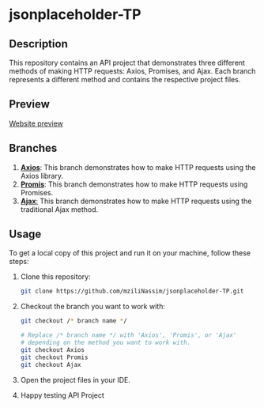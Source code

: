# jsonplaceholder-TP

## Description

This repository contains an API project that demonstrates three different methods of making HTTP requests: Axios, Promises, and Ajax. Each branch represents a different method and contains the respective project files.

## Preview

[Website preview](https://mzilinassim.github.io/jsonplaceholder-TP/)

## Branches

1. [**Axios**](https://github.com/mziliNassim/jsonplaceholder-TP/tree/Axios): This branch demonstrates how to make HTTP requests using the Axios library.
2. [**Promis**](https://github.com/mziliNassim/jsonplaceholder-TP/tree/Promis): This branch demonstrates how to make HTTP requests using Promises.
3. [**Ajax**:](https://github.com/mziliNassim/jsonplaceholder-TP/tree/Ajax) This branch demonstrates how to make HTTP requests using the traditional Ajax method.

## Usage

To get a local copy of this project and run it on your machine, follow these steps:

1. Clone this repository:
   
   ```bash
   git clone https://github.com/mziliNassim/jsonplaceholder-TP.git 
   ```

2. Checkout the branch you want to work with:
   
   ```bash
   git checkout /* branch name */
   
   # Replace /* branch name */ with 'Axios', 'Promis', or 'Ajax' 
   # depending on the method you want to work with.
   git checkout Axios
   git checkout Promis
   git checkout Ajax
   ```

3. Open the project files in your IDE.

4. Happy testing API Project